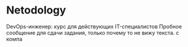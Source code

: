 # Netodology
DevOps-инженер: курс для действующих IT-специалистов
Пробное сообщение для сдачи задания, только почему то не вижу текста. с компа
